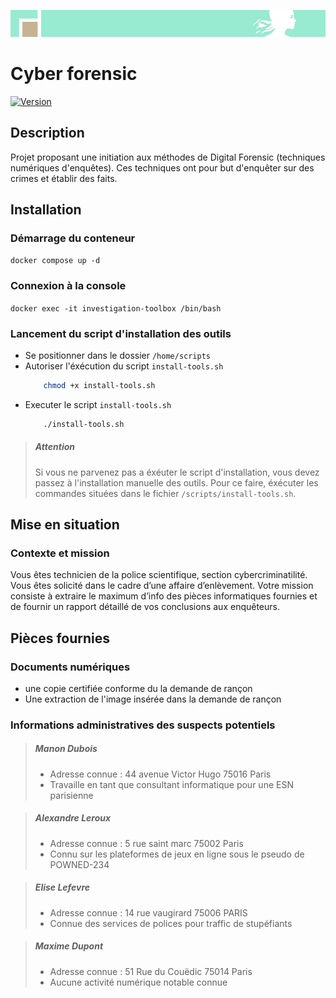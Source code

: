 ![separe](https://github.com/studoo-app/.github/blob/main/profile/studoo-banner-logo.png)
# Cyber forensic
[![Version](https://img.shields.io/badge/Version-1.0.0-blue)]()

## Description
Projet proposant une initiation aux méthodes de Digital Forensic (techniques numériques d'enquêtes).
Ces techniques ont pour but d'enquêter sur des crimes et établir des faits.
## Installation
### Démarrage du conteneur
`docker compose up -d`
### Connexion à la console
`docker exec -it investigation-toolbox /bin/bash`
### Lancement du script d'installation des outils
- Se positionner dans le dossier `/home/scripts`
- Autoriser l'éxécution du script `install-tools.sh`
    ```bash
        chmod +x install-tools.sh
    ```
- Executer le script `install-tools.sh`
    ```bash
        ./install-tools.sh
    ```

> ##### Attention
> Si vous ne parvenez pas a éxéuter le script d'installation, vous devez passez à l'installation manuelle des outils.
> Pour ce faire, éxécuter les commandes situées dans le fichier `/scripts/install-tools.sh`.

## Mise en situation
### Contexte et mission
Vous êtes technicien de la police scientifique, section cybercriminatilité. Vous êtes solicité dans le cadre d’une
affaire d’enlèvement.
Votre mission consiste  à extraire le maximum d’info des pièces informatiques fournies et de fournir un rapport détaillé de 
vos conclusions aux enquêteurs.

## Pièces fournies
### Documents numériques
- une copie certifiée conforme du la demande de rançon
- Une extraction de l'image insérée dans la demande de rançon
### Informations administratives des suspects potentiels

> ##### Manon Dubois
> - Adresse connue : 44 avenue Victor Hugo 75016 Paris
> - Travaille en tant que consultant informatique pour une ESN parisienne

> ##### Alexandre Leroux
> - Adresse connue : 5 rue saint marc 75002 Paris
> - Connu sur les plateformes de jeux en ligne sous le pseudo de POWNED-234

> ##### Elise Lefevre
> - Adresse connue : 14 rue vaugirard 75006 PARIS
> - Connue des services de polices pour traffic de stupéfiants

> ##### Maxime Dupont
> - Adresse connue : 51 Rue du Couëdic 75014 Paris
> - Aucune activité numérique notable connue

